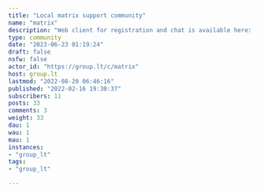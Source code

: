 ```yaml
---
title: "Local matrix support community" 
name: "matrix"
description: "Web client for registration and chat is available here: [chat.group.lt](https://chat.group.lt)For more convenient use, a suggestion would be to use other clients, the list can be found [here](https://matrix.org/clients/). (Use the server in settings you have registered with, if you have used [chat.group.lt](https://chat.group.lt) for registration - default server is group.lt)If you have issues with [group.lt matrix server](https://matrix.group.lt/) post here.We have a couple of public rooms - please check them out!"
type: community
date: "2023-06-23 01:19:24"
draft: false
nsfw: false
actor_id: "https://group.lt/c/matrix"
host: group.lt
lastmod: "2022-08-20 06:46:16"
published: "2022-02-16 19:30:37"
subscribers: 11
posts: 33
comments: 3
weight: 33
dau: 1
wau: 1
mau: 1
instances:
- "group_lt"
tags: 
- "group_lt"

---
```

